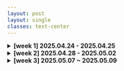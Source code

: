 ```yaml
---
layout: post
layout: single
classes: text-center
---
```


<details>
<summary><strong>[week 1] 2025.04.24 - 2025.04.25</strong></summary>

- <a href="/2025-04-24-til-w1-basic.html/">2025.04.24(목)</a><br>

</details>

<details>
<summary><strong>[week 2] 2025.04.28 - 2025.05.02</strong></summary>

- <a href="/2025-04-24-til-w1-basic.html">2025.04.24(목)</a><br>


</details>

<details>
<summary><strong>[week 3] 2025.05.07 ~ 2025.05.09</strong></summary>

- <a href="/2025-04-24-til-w1-basic.html">2025.04.24(목)</a><br>

</details>
